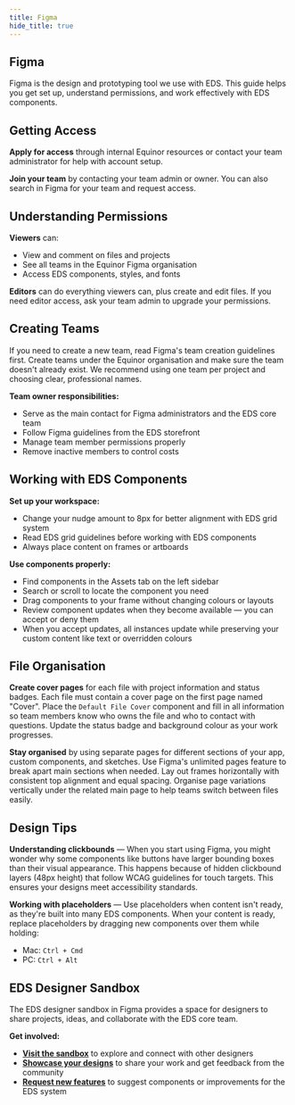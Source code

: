 ```yaml
---
title: Figma
hide_title: true
---
```


## Figma

Figma is the design and prototyping tool we use with EDS. This guide helps you get set up, understand permissions, and work effectively with EDS components.

## Getting Access

**Apply for access** through internal Equinor resources or contact your team administrator for help with account setup.

**Join your team** by contacting your team admin or owner. You can also search in Figma for your team and request access.

## Understanding Permissions

**Viewers** can:

- View and comment on files and projects
- See all teams in the Equinor Figma organisation
- Access EDS components, styles, and fonts

**Editors** can do everything viewers can, plus create and edit files. If you need editor access, ask your team admin to upgrade your permissions.

## Creating Teams

If you need to create a new team, read Figma's team creation guidelines first. Create teams under the Equinor organisation and make sure the team doesn't already exist. We recommend using one team per project and choosing clear, professional names.

**Team owner responsibilities:**

- Serve as the main contact for Figma administrators and the EDS core team
- Follow Figma guidelines from the EDS storefront
- Manage team member permissions properly
- Remove inactive members to control costs

## Working with EDS Components

**Set up your workspace:**

- Change your nudge amount to 8px for better alignment with EDS grid system
- Read EDS grid guidelines before working with EDS components
- Always place content on frames or artboards

**Use components properly:**

- Find components in the Assets tab on the left sidebar
- Search or scroll to locate the component you need
- Drag components to your frame without changing colours or layouts
- Review component updates when they become available — you can accept or deny them
- When you accept updates, all instances update while preserving your custom content like text or overridden colours

## File Organisation

**Create cover pages** for each file with project information and status badges. Each file must contain a cover page on the first page named "Cover". Place the `Default File Cover` component and fill in all information so team members know who owns the file and who to contact with questions. Update the status badge and background colour as your work progresses.

**Stay organised** by using separate pages for different sections of your app, custom components, and sketches. Use Figma's unlimited pages feature to break apart main sections when needed. Lay out frames horizontally with consistent top alignment and equal spacing. Organise page variations vertically under the related main page to help teams switch between files easily.

## Design Tips

**Understanding clickbounds** — When you start using Figma, you might wonder why some components like buttons have larger bounding boxes than their visual appearance. This happens because of hidden clickbound layers (48px height) that follow WCAG guidelines for touch targets. This ensures your designs meet accessibility standards.

**Working with placeholders** — Use placeholders when content isn't ready, as they're built into many EDS components. When your content is ready, replace placeholders by dragging new components over them while holding:

- Mac: `Ctrl + Cmd`
- PC: `Ctrl + Alt`

## EDS Designer Sandbox

The EDS designer sandbox in Figma provides a space for designers to share projects, ideas, and collaborate with the EDS core team.

**Get involved:**

<!--- TODO: Add figma links when available--->

- **[Visit the sandbox](/)** to explore and connect with other designers
- **[Showcase your designs](/)** to share your work and get feedback from the community
- **[Request new features](/)** to suggest components or improvements for the EDS system
